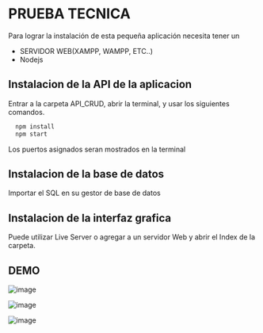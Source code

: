 # PRUEBA TECNICA

Para lograr la instalación de esta pequeña aplicación necesita tener
un 
* SERVIDOR WEB(XAMPP, WAMPP, ETC..)
* Nodejs








## Instalacion de la API de la aplicacion

Entrar a la carpeta API_CRUD, abrir la terminal, y usar los siguientes comandos.

```bash
  npm install
  npm start
```

Los puertos asignados seran mostrados en la terminal

## Instalacion de la base de datos

Importar el SQL en su gestor de base de datos

## Instalacion de la interfaz grafica

Puede utilizar Live Server o agregar a un servidor Web y abrir el Index de la carpeta.



## DEMO

![image](https://user-images.githubusercontent.com/99460391/203645293-41e935e4-0ebe-4384-b2ea-5a718cdc38e6.png)

![image](https://user-images.githubusercontent.com/99460391/203645313-23f61332-6a00-4a37-aeda-bf272a70b09b.png)

![image](https://user-images.githubusercontent.com/99460391/203645335-94ba9200-ec5b-4ca4-bdfd-b3dd2cb6e7ad.png)


